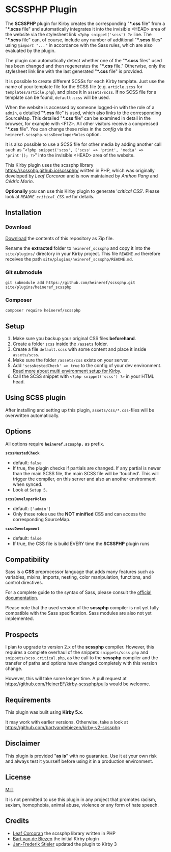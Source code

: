 # SCSSPHP Plugin

The **SCSSPHP** plugin for Kirby creates the corresponding "**\*.css** file" from a "**\*.scss** file" and automatically integrates it into the invisible <HEAD\> area of the website via the stylesheet link `<?php snippet('scss') ?>` line.
The "**\*.scss** file" can, of course, include any number of additional "**\*.scss** files" using *`@import "..."`* in accordance with the Sass rules, which are also evaluated by the plugin.

The plugin can automatically detect whether one of the "**\*.scss** files" used has been changed and then regenerates the "**\*.css** file." Otherwise, only the stylesheet link line with the last generated "**\*.css** file" is provided.

It is possible to create different SCSSs for each Kirby template. Just use the name of your template file for the SCSS file (e.g. `article.scss` for `templates/article.php`), and place it in `assets/scss`. If no SCSS file for a template can be found, `default.scss` will be used.

When the website is accessed by someone logged-in with the role of a `admin`, a detailed "**\*.css** file" is used, which also links to the corresponding SourceMap. This detailed "**\*.css** file" can be examined in detail in the browser, for example with <F12\>.
All other visitors receive a compressed "**\*.css** file".
You can change these roles in the *config* via the `heineref.scssphp.scssDeveloperRoles` option.

It is also possible to use a SCSS file for other media by adding another call such as "`<?php snippet('scss', ['scss' => 'print', 'media' => 'print']); ?>`" into the invisible <HEAD\> area of the website.

This Kirby plugin uses the scssphp library https://scssphp.github.io/scssphp/ written in PHP, which was originally developed by *Leaf Corcoran* and is now maintained by *Anthon Pang* and *Cédric Morin*.

**Optionally** you can use this Kirby plugin to generate '*critical CSS*'. Please look at *`README_critical_CSS.md`* for details.

## Installation

### Download

[Download](https://github.com/heineref/kirby-scssphp/archive/master.zip) the contents of this repository as Zip file.

Rename the **extracted** folder to `heineref_scssphp` and copy it into the `site/plugins/` directory in your Kirby project.
This file `README.md` therefore receives the path `site/plugins/heineref_scssphp/README.md`.

### Git submodule

```
git submodule add https://github.com/heineref/scssphp.git site/plugins/heineref_scssphp
```

### Composer

```
composer require heineref/scssphp
```

## Setup

1. Make sure you backup your original CSS files **beforehand**.
2. Create a folder `scss` inside the `/assets` folder.
3. Create a file `default.scss` with some content and place it inside `assets/scss`.
4. Make sure the folder `/assets/css` exists on your server.
5. Add `'scssNestedCheck' => true` to the config of your dev environment. [Read more about multi environment setup for Kirby](https://getkirby.com/docs/guide/configuration#multi-environment-setup).
6. Call the SCSS snippet with `<?php snippet('scss') ?>` in your HTML head.

## Using SCSS plugin

After installing and setting up this plugin, `assets/css/*.css`-files will be overwritten automatically. 

## Options

All options require **`heineref.scssphp.`** as prefix.

**`scssNestedCheck`**

- default: `false`
- If true, the plugin checks if partials are changed. If any partial is newer than the main SCSS file, the main SCSS file will be 'touched'. This will trigger the compiler, on this server and also an another environment when synced.
- Look at `Setup 5.`

**`scssDeveloperRoles`**

- default: `['admin']`
- Only these roles use the **NOT minified** CSS and can access the corresponding SourceMap.

**`scssDevelopment`**

- default: `false`
- If true, the CSS file is build EVERY time the **SCSSPHP** plugin runs

## Compatibility

Sass is a **CSS** preprocessor language that adds many features such as variables, mixins, imports, nesting, color manipulation, functions, and control directives.

For a complete guide to the syntax of Sass, please consult the [official documentation](https://sass-lang.com/documentation).

Please note that the used version of the **scssphp** compiler is not yet fully compatible with the Sass specification. Sass modules are also not yet implemented.

## Prospects

I plan to upgrade to version 2.x of the **scssphp** compiler. However, this requires a complete overhaul of the snippets `snippets/scss.php` and `snippets/scss.critical.php`, as the call to the **scssphp** compiler and the transfer of paths and options have changed completely with this version change.

However, this will take some longer time. A pull request at https://github.com/HeinerEF/kirby-scssphp/pulls would be welcome.

## Requirements

This plugin was built using **Kirby 5.x**. 

It may work with earlier versions. Otherwise, take a look at https://github.com/bartvandebiezen/kirby-v2-scssphp

## Disclaimer

This plugin is provided "**as is**" with no guarantee. Use it at your own risk and always test it yourself before using it in a production environment.

## License

[MIT](LICENSE.md)

It is not permitted to use this plugin in any project that promotes racism, sexism, homophobia, animal abuse, violence or any form of hate speech.

## Credits

- [Leaf Corcoran](https://github.com/scssphp/scssphp) the scssphp library written in PHP
- [Bart van de Biezen](https://github.com/bartvandebiezen/kirby-v2-scssphp) the initial Kirby plugin
- [Jan-Frederik Stieler](https://github.com/janstieler/kirby-v2-scssphp) updated the plugin to Kirby 3
